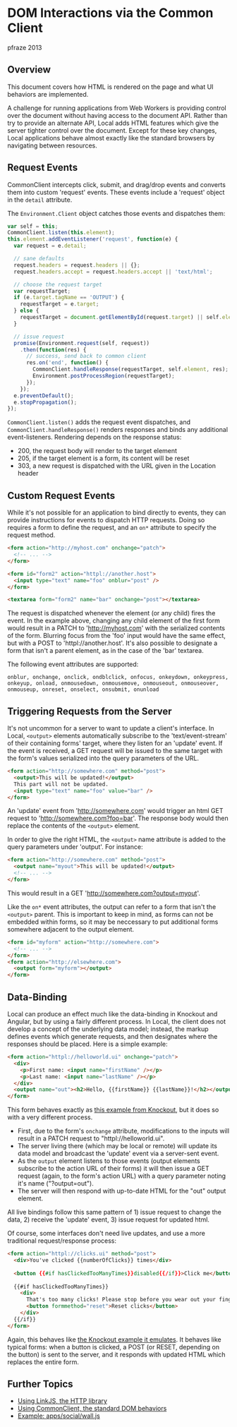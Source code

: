 DOM Interactions via the Common Client
======================================

pfraze 2013


## Overview

This document covers how HTML is rendered on the page and what UI behaviors are implemented.

A challenge for running applications from Web Workers is providing control over the document without having access to the document API. Rather than try to provide an alternate API, Local adds HTML features which give the server tighter control over the document. Except for these key changes, Local applications behave almost exactly like the standard browsers by navigating between resources.


## Request Events

CommonClient intercepts click, submit, and drag/drop events and converts them into custom 'request' events. These events include a 'request' object in the `detail` attribute.

The `Environment.Client` object catches those events and dispatches them:

```javascript
var self = this;
CommonClient.listen(this.element);
this.element.addEventListener('request', function(e) {
  var request = e.detail;

  // sane defaults
  request.headers = request.headers || {};
  request.headers.accept = request.headers.accept || 'text/html';

  // choose the request target
  var requestTarget;
  if (e.target.tagName == 'OUTPUT') {
    requestTarget = e.target;
  } else {
    requestTarget = document.getElementById(request.target) || self.element;
  }

  // issue request
  promise(Environment.request(self, request))
    .then(function(res) {
      // success, send back to common client
      res.on('end', function() {
        CommonClient.handleResponse(requestTarget, self.element, res);
        Environment.postProcessRegion(requestTarget);
      });
    });
  e.preventDefault();
  e.stopPropagation();
});
```

`CommonClient.listen()` adds the request event dispatches, and `CommonClient.handleResponse()` renders responses and binds any additional event-listeners. Rendering depends on the response status:

 - 200, the request body will render to the target element
 - 205, if the target element is a form, its content will be reset
 - 303, a new request is dispatched with the URL given in the Location header


## Custom Request Events

While it's not possible for an application to bind directly to events, they can provide instructions for events to dispatch HTTP requests. Doing so requires a form to define the request, and an `on*` attribute to specify the request method. 

```html
<form action="http://myhost.com" onchange="patch">
  <!-- ... -->
</form>

<form id="form2" action="httpl://another.host">
  <input type="text" name="foo" onblur="post" />
</form>

<textarea form="form2" name="bar" onchange="post"></textarea>
```

The request is dispatched whenever the element (or any child) fires the event. In the example above, changing any child element of the first form would result in a PATCH to 'http://myhost.com' with the serialized contents of the form. Blurring focus from the 'foo' input would have the same effect, but with a POST to 'httpl://another.host'. It's also possible to designate a form that isn't a parent element, as in the case of the 'bar' textarea.

The following event attributes are supported:

```
onblur, onchange, onclick, ondblclick, onfocus, onkeydown, onkeypress, onkeyup, onload, onmousedown, onmousemove, onmouseout, onmouseover, onmouseup, onreset, onselect, onsubmit, onunload
```


## Triggering Requests from the Server

It's not uncommon for a server to want to update a client's interface. In Local, `<output>` elements automatically subscribe to the 'text/event-stream' of their containing forms' target, where they listen for an 'update' event. If the event is received, a GET request will be issued to the same target with the form's values serialized into the query parameters of the URL.

```html
<form action="http://somewhere.com" method="post">
  <output>This will be updated!</output>
  This part will not be updated.
  <input type="text" name="foo" value="bar" />
</form>
```

An 'update' event from 'http://somewhere.com' would trigger an html GET request to 'http://somewhere.com?foo=bar'. The response body would then replace the contents of the `<output>` element.

In order to give the right HTML, the `<output>` name attribute is added to the query parameters under 'output'. For instance:

```html
<form action="http://somewhere.com" method="post">
  <output name="myout">This will be updated!</output>
  <!-- ... -->
</form>
```

This would result in a GET 'http://somewhere.com?output=myout'.

Like the `on*` event attributes, the output can refer to a form that isn't the `<output>` parent. This is important to keep in mind, as forms can not be embedded within forms, so it may be neccessary to put additional forms somewhere adjacent to the output element.

```html
<form id="myform" action="http://somewhere.com">
  <!-- ... -->
</form>
<form action="http://elsewhere.com">
  <output form="myform"></output>
</form>
```


## Data-Binding

Local can produce an effect much like the data-binding in Knockout and Angular, but by using a fairly different process. In Local, the client does not develop a concept of the underlying data model; instead, the markup defines events which generate requests, and then designates where the responses should be placed. Here is a simple example:

```html
<form action="httpl://helloworld.ui" onchange="patch">
  <div>
    <p>First name: <input name="firstName" /></p>
    <p>Last name: <input name="lastName" /></p>
  </div>
  <output name="out"><h2>Hello, {{firstName}} {{lastName}}!</h2></output>
</form>
```

This form behaves exactly as <a target="_top" href="http://knockoutjs.com/examples/helloWorld.html">this example from Knockout</a>, but it does so with a very different process.

 - First, due to the form's `onchange` attribute, modifications to the inputs will result in a PATCH request to "httpl://helloworld.ui".
 - The server living there (which may be local or remote) will update its data model and broadcast the 'update' event via a server-sent event. 
 - As the `output` element listens to those events (output elements subscribe to the action URL of their forms) it will then issue a GET request (again, to the form's action URL) with a query parameter noting it's name ("?output=out").
 - The server will then respond with up-to-date HTML for the "out" output element.

All live bindings follow this same pattern of 1) issue request to change the data, 2) receive the 'update' event, 3) issue request for updated html.

Of course, some interfaces don't need live updates, and use a more traditional request/response process:

```html
<form action="httpl://clicks.ui" method="post">
  <div>You've clicked {{numberOfClicks}} times</div>
 
  <button {{#if hasClickedTooManyTimes}}disabled{{/if}}>Click me</button>
 
  {{#if hasClickedTooManyTimes}}
    <div>
      That's too many clicks! Please stop before you wear out your fingers.
      <button formmethod="reset">Reset clicks</button>
    </div>
  {{/if}}
</form>
```

Again, this behaves like <a target="_top" href="http://knockoutjs.com/examples/clickCounter.html">the Knockout example it emulates</a>. It behaves like typical forms: when a button is clicked, a POST (or RESET, depending on the button) is sent to the server, and it responds with updated HTML which replaces the entire form.


## Further Topics

 - [Using LinkJS, the HTTP library](../lib/linkjs.md)
 - [Using CommonClient, the standard DOM behaviors](../lib/commonclient.md)
 - [Example: apps/social/wall.js](../examples/wall.md)